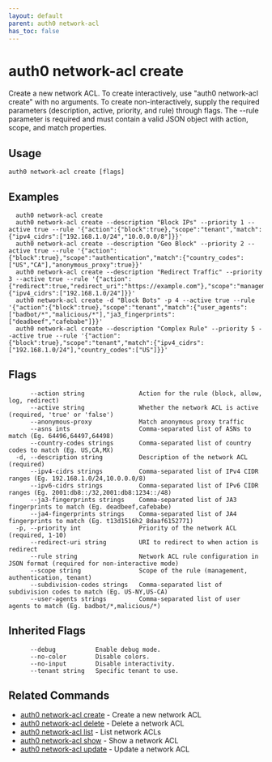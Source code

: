 ```yaml
---
layout: default
parent: auth0 network-acl
has_toc: false
---
```

# auth0 network-acl create

Create a new network ACL.
To create interactively, use "auth0 network-acl create" with no arguments.
To create non-interactively, supply the required parameters (description, active, priority, and rule) through flags.
The --rule parameter is required and must contain a valid JSON object with action, scope, and match properties.

## Usage
```
auth0 network-acl create [flags]
```

## Examples

```
  auth0 network-acl create
  auth0 network-acl create --description "Block IPs" --priority 1 --active true --rule '{"action":{"block":true},"scope":"tenant","match":{"ipv4_cidrs":["192.168.1.0/24","10.0.0.0/8"]}}'
  auth0 network-acl create --description "Geo Block" --priority 2 --active true --rule '{"action":{"block":true},"scope":"authentication","match":{"country_codes":["US","CA"],"anonymous_proxy":true}}'
  auth0 network-acl create --description "Redirect Traffic" --priority 3 --active true --rule '{"action":{"redirect":true,"redirect_uri":"https://example.com"},"scope":"management","match":{"ipv4_cidrs":["192.168.1.0/24"]}}'
  auth0 network-acl create -d "Block Bots" -p 4 --active true --rule '{"action":{"block":true},"scope":"tenant","match":{"user_agents":["badbot/*","malicious/*"],"ja3_fingerprints":["deadbeef","cafebabe"]}}'
  auth0 network-acl create --description "Complex Rule" --priority 5 --active true --rule '{"action":{"block":true},"scope":"tenant","match":{"ipv4_cidrs":["192.168.1.0/24"],"country_codes":["US"]}}'
```


## Flags

```
      --action string               Action for the rule (block, allow, log, redirect)
      --active string               Whether the network ACL is active (required, 'true' or 'false')
      --anonymous-proxy             Match anonymous proxy traffic
      --asns ints                   Comma-separated list of ASNs to match (Eg. 64496,64497,64498)
      --country-codes strings       Comma-separated list of country codes to match (Eg. US,CA,MX)
  -d, --description string          Description of the network ACL (required)
      --ipv4-cidrs strings          Comma-separated list of IPv4 CIDR ranges (Eg. 192.168.1.0/24,10.0.0.0/8)
      --ipv6-cidrs strings          Comma-separated list of IPv6 CIDR ranges (Eg. 2001:db8::/32,2001:db8:1234::/48)
      --ja3-fingerprints strings    Comma-separated list of JA3 fingerprints to match (Eg. deadbeef,cafebabe)
      --ja4-fingerprints strings    Comma-separated list of JA4 fingerprints to match (Eg. t13d1516h2_8daaf6152771)
  -p, --priority int                Priority of the network ACL (required, 1-10)
      --redirect-uri string         URI to redirect to when action is redirect
      --rule string                 Network ACL rule configuration in JSON format (required for non-interactive mode)
      --scope string                Scope of the rule (management, authentication, tenant)
      --subdivision-codes strings   Comma-separated list of subdivision codes to match (Eg. US-NY,US-CA)
      --user-agents strings         Comma-separated list of user agents to match (Eg. badbot/*,malicious/*)
```


## Inherited Flags

```
      --debug           Enable debug mode.
      --no-color        Disable colors.
      --no-input        Disable interactivity.
      --tenant string   Specific tenant to use.
```


## Related Commands

- [auth0 network-acl create](auth0_network-acl_create.md) - Create a new network ACL
- [auth0 network-acl delete](auth0_network-acl_delete.md) - Delete a network ACL
- [auth0 network-acl list](auth0_network-acl_list.md) - List network ACLs
- [auth0 network-acl show](auth0_network-acl_show.md) - Show a network ACL
- [auth0 network-acl update](auth0_network-acl_update.md) - Update a network ACL


